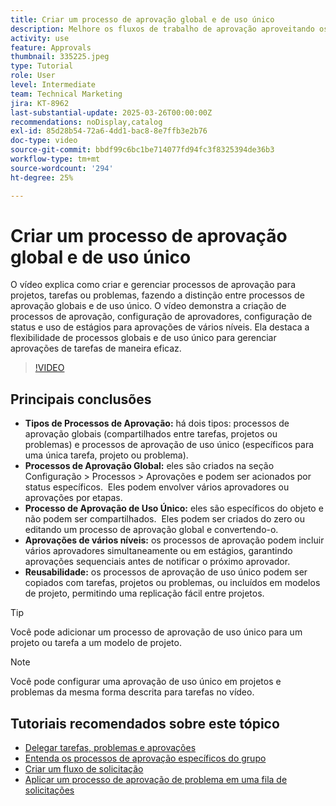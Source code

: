 ```yaml
---
title: Criar um processo de aprovação global e de uso único
description: Melhore os fluxos de trabalho de aprovação aproveitando os processos de aprovação global e de uso único para tarefas, projetos ou problemas, implementando aprovações em estágios de vários níveis e promovendo a eficiência por meio da reutilização em modelos de projeto.
activity: use
feature: Approvals
thumbnail: 335225.jpeg
type: Tutorial
role: User
level: Intermediate
team: Technical Marketing
jira: KT-8962
last-substantial-update: 2025-03-26T00:00:00Z
recommendations: noDisplay,catalog
exl-id: 85d28b54-72a6-4dd1-bac8-8e7ffb3e2b76
doc-type: video
source-git-commit: bbdf99c6bc1be714077fd94fc3f8325394de36b3
workflow-type: tm+mt
source-wordcount: '294'
ht-degree: 25%

---
```


# Criar um processo de aprovação global e de uso único

O vídeo explica como criar e gerenciar processos de aprovação para projetos, tarefas ou problemas, fazendo a distinção entre processos de aprovação globais e de uso único.
O vídeo demonstra a criação de processos de aprovação, configuração de aprovadores, configuração de status e uso de estágios para aprovações de vários níveis.
&#x200B;Ela destaca a flexibilidade de processos globais e de uso único para gerenciar aprovações de tarefas de maneira eficaz.

>[!VIDEO](https://video.tv.adobe.com/v/3434692/?quality=12&learn=on&enablevpops=1&captions=por_br)

## Principais conclusões

* **Tipos de Processos de Aprovação:** há dois tipos: processos de aprovação globais (compartilhados entre tarefas, projetos ou problemas) e processos de aprovação de uso único (específicos para uma única tarefa, projeto ou problema).
* **Processos de Aprovação Global:** eles são criados na seção Configuração > Processos > Aprovações e podem ser acionados por status específicos. &#x200B; Eles podem envolver vários aprovadores ou aprovações por etapas.
* **Processo de Aprovação de Uso Único:** eles são específicos do objeto e não podem ser compartilhados. &#x200B; Eles podem ser criados do zero ou editando um processo de aprovação global e convertendo-o.
* **Aprovações de vários níveis:** os processos de aprovação podem incluir vários aprovadores simultaneamente ou em estágios, garantindo aprovações sequenciais antes de notificar o próximo aprovador.
* **Reusabilidade:** os processos de aprovação de uso único podem ser copiados com tarefas, projetos ou problemas, ou incluídos em modelos de projeto, permitindo uma replicação fácil entre projetos.


>[!TIP]
>
>Você pode adicionar um processo de aprovação de uso único para um projeto ou tarefa a um modelo de projeto.

>[!NOTE]
>
>Você pode configurar uma aprovação de uso único em projetos e problemas da mesma forma descrita para tarefas no vídeo.



## Tutoriais recomendados sobre este tópico

* [Delegar tarefas, problemas e aprovações](/help/manage-work/approval-processes-and-milestone-paths/delegate-approvals.md)
* [Entenda os processos de aprovação específicos do grupo](/help/administration-and-setup/approval-processes-and-milestone-paths/group-specific-approval-processes.md)
* [Criar um fluxo de solicitação](/help/manage-work/request-queues/create-a-request-flow.md)
* [Aplicar um processo de aprovação de problema em uma fila de solicitações](/help/manage-work/approval-processes-and-milestone-paths/apply-an-issue-approval-process-in-a-request-queue.md)

